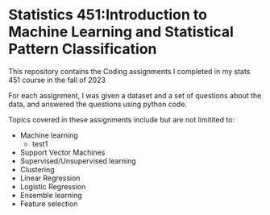 # Statistics 451:Introduction to Machine Learning and Statistical Pattern Classification
This repository contains the Coding assignments I completed in my stats 451 course in the fall of 2023

For each assignment, I was given a dataset and a set of questions about the data, and answered the questions using python code. 

Topics covered in these assignments include but are not limitited to:

- Machine learning
  - test1
- Support Vector Machines
- Supervised/Unsupervised learning
- Clustering
- Linear Regression
- Logistic Regression
- Ensemble learning
- Feature selection
